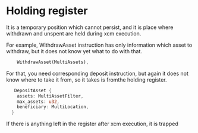 # Holding register
It is a temporary position which cannot persist, and it is place where withdrawn and unspent are held during xcm execution.

For example, WithdrawAsset instruction has only information which asset to withdraw, but it does not know yet what to do with that.

```rust
    WithdrawAsset(MultiAssets),
```

For that, you need corresponding deposit instruction, but again it does not know where to take it from, so it takes is fromthe holding register.

```rust
   DepositAsset {
    assets: MultiAssetFilter,
    max_assets: u32,
    beneficiary: MultiLocation,
  }
```

If there is anything left in the register after xcm execution, it is trapped